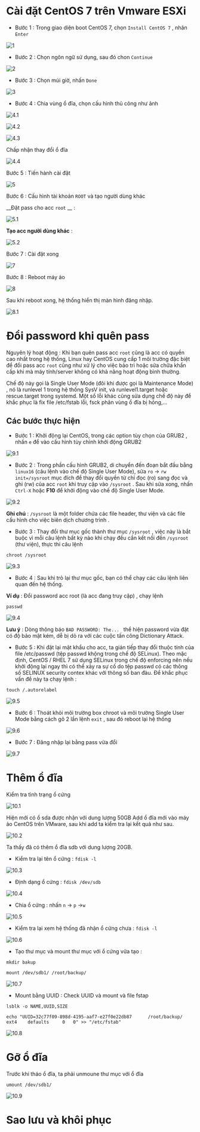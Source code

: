 # Cài đặt CentOS 7 trên Vmware ESXi

* Bước 1 : Trong giao diện boot CentOS 7, chọn `Install CentOS 7` , nhân `Enter`

![1](https://github.com/laitiennhanhoa/Thu-viec-tai-Nhan-Hoa/blob/bfe2f5f06eaac5afb0b0d1c088d18a64f96abc80/images/CentOS_7/1.png)

* Bước 2 : Chọn ngôn ngữ sử dụng, sau đó chon `Continue`

![2](https://github.com/laitiennhanhoa/Thu-viec-tai-Nhan-Hoa/blob/bfe2f5f06eaac5afb0b0d1c088d18a64f96abc80/images/CentOS_7/2.png)

* Bước 3 : Chọn múi giờ, nhấn `Done`

![3](https://github.com/laitiennhanhoa/Thu-viec-tai-Nhan-Hoa/blob/bfe2f5f06eaac5afb0b0d1c088d18a64f96abc80/images/CentOS_7/3.png)

* Bước 4 : Chia vùng ổ đĩa, chọn cấu hình thủ công như ảnh

![4.1](https://github.com/laitiennhanhoa/Thu-viec-tai-Nhan-Hoa/blob/bfe2f5f06eaac5afb0b0d1c088d18a64f96abc80/images/CentOS_7/4.1.png)

![4.2](https://github.com/laitiennhanhoa/Thu-viec-tai-Nhan-Hoa/blob/bfe2f5f06eaac5afb0b0d1c088d18a64f96abc80/images/CentOS_7/4.2.png)

![4.3](https://github.com/laitiennhanhoa/Thu-viec-tai-Nhan-Hoa/blob/bfe2f5f06eaac5afb0b0d1c088d18a64f96abc80/images/CentOS_7/4.3.png)

Chấp nhận thay đổi ổ đĩa

![4.4](https://github.com/laitiennhanhoa/Thu-viec-tai-Nhan-Hoa/blob/bfe2f5f06eaac5afb0b0d1c088d18a64f96abc80/images/CentOS_7/4.4.png)

Bước 5 : Tiến hành cài đặt

![5](https://github.com/laitiennhanhoa/Thu-viec-tai-Nhan-Hoa/blob/bfe2f5f06eaac5afb0b0d1c088d18a64f96abc80/images/CentOS_7/5.png)

Bước 6 : Cấu hình tài khoản `ROOT` và tạo người dùng khác

__Đặt pass cho acc `root` __ : 

![5.1](https://github.com/laitiennhanhoa/Thu-viec-tai-Nhan-Hoa/blob/bfe2f5f06eaac5afb0b0d1c088d18a64f96abc80/images/CentOS_7/5.1.png)

__Tạo acc người dùng khác__ :

![5.2](https://github.com/laitiennhanhoa/Thu-viec-tai-Nhan-Hoa/blob/bfe2f5f06eaac5afb0b0d1c088d18a64f96abc80/images/CentOS_7/5.2.png)

Bước 7 : Cài đặt xong 

![7](https://github.com/laitiennhanhoa/Thu-viec-tai-Nhan-Hoa/blob/bfe2f5f06eaac5afb0b0d1c088d18a64f96abc80/images/CentOS_7/7.png)

Bước 8 : Reboot máy ảo

![8](https://github.com/laitiennhanhoa/Thu-viec-tai-Nhan-Hoa/blob/bfe2f5f06eaac5afb0b0d1c088d18a64f96abc80/images/CentOS_7/8.png)

Sau khi reboot xong, hệ thống hiển thị màn hình đăng nhập.

![8.1](https://github.com/laitiennhanhoa/Thu-viec-tai-Nhan-Hoa/blob/bfe2f5f06eaac5afb0b0d1c088d18a64f96abc80/images/CentOS_7/8.1.png)

# Đổi password khi quên pass

Nguyên lý hoạt động : Khi bạn quên pass acc `root` cũng là acc có quyền cao nhất trong hệ thống, Linux hay CentOS cung cấp 1 môi trường đặc biệt để đổi pass acc `root` cũng như xử lý cho việc bảo trì hoặc sửa chữa khẩn cấp khi mà máy tính/server không có khả năng hoạt động bình thường. 

Chế độ này gọi là Single User Mode (đôi khi được gọi là Maintenance Mode) , nó là runlevel 1 trong hệ thống SysV init, và runlevel1.target hoặc rescue.target trong systemd. Một số lỗi khác cũng sửa dụng chế độ này để khắc phục là fix file /etc/fstab lỗi, fsck phân vùng ổ đĩa bị hỏng,...

## Các bước thực hiện

* Bước 1 : Khởi động lại CentOS, trong các option tùy chọn của GRUB2 , nhấn `e` để vào cấu hình tùy chỉnh khởi động GRUB2

![9.1](https://github.com/laitiennhanhoa/Thu-viec-tai-Nhan-Hoa/blob/main/images/CentOS_7/9.1.png)

* Bước 2 : Trong phần cấu hình GRUB2, di chuyển đến đoạn bắt đầu bằng `linux16` (câu lệnh vào chế độ Single User Mode), sửa `ro` -> `rw init=/sysroot` mục đích để thay đổi quyền từ chỉ đọc (ro) sang đọc và ghi (rw) của acc `root` khi truy cập vào `/sysroot` . Sau khi sửa xong, nhấn `Ctrl-X` hoặc __F10__ để khởi động vào chế độ Single User Mode.

![9.2](https://github.com/laitiennhanhoa/Thu-viec-tai-Nhan-Hoa/blob/main/images/CentOS_7/9.2.png)

__Ghi chú__ : `/sysroot` là một folder chứa các file header, thư viện và các file cấu hình cho việc biên dịch chương trình .

* Bước 3 : Thay đổi thư mục gốc thành thư mục `/sysroot` , việc này là bắt buộc vì mỗi câu lệnh bất kỳ nào khi chạy đều cần kết nối đến `/sysroot` (thư viện), thực thi câu lệnh 

```
chroot /sysroot
```

![9.3](https://github.com/laitiennhanhoa/Thu-viec-tai-Nhan-Hoa/blob/main/images/CentOS_7/9.3.png)

* Bước 4 : Sau khi trỏ lại thư mục gốc, bạn có thể chạy các câu lệnh liên quan đến hệ thống.

__Ví dụ__ : Đổi password acc root (là acc đang truy cập) , chạy lệnh

```
passwd
```

![9.4](https://github.com/laitiennhanhoa/Thu-viec-tai-Nhan-Hoa/blob/main/images/CentOS_7/9.4.png)

__Lưu ý__ : Dòng thông báo `BAD PASSWORD: The... ` thể hiện password vừa đặt có độ bảo mật kém, dễ bị dò ra với các cuộc tấn công Dictionary Attack.

* Bước 5 : Khi đặt lại mật khẩu cho acc, ta gián tiếp thay đổi thuộc tính của file /etc/passwd (tệp passwd khộng trong chế độ SELinux). Theo mặc định, CentOS / RHEL 7 sử dụng SELinux trong chế độ enforcing nên nếu khởi động lại ngay thì có thể xảy ra sự cố do tệp passwd có các thông số SELINUX security contex khác với thông số ban đàu. Để khắc phục vấn đề này ta chạy lệnh :

```
touch /.autorelabel
```
![9.5](https://github.com/laitiennhanhoa/Thu-viec-tai-Nhan-Hoa/blob/main/images/CentOS_7/9.5.png)

* Bước 6 : Thoát khỏi môi trường box chroot và môi trường Single User Mode bằng cách gõ 2 lần lệnh `exit` , sau đó reboot lại hệ thống

![9.6](https://github.com/laitiennhanhoa/Thu-viec-tai-Nhan-Hoa/blob/main/images/CentOS_7/9.6.png)

* Bước 7 : Đăng nhập lại bằng pass vừa đổi 

![9.7](https://github.com/laitiennhanhoa/Thu-viec-tai-Nhan-Hoa/blob/main/images/CentOS_7/9.7.png)


# Thêm ổ đĩa

Kiểm tra tình trạng ổ cứng

![10.1](https://github.com/laitiennhanhoa/Thu-viec-tai-Nhan-Hoa/blob/main/images/CentOS_7/10.1.png)

Hiện mới có ổ sda được nhận với dung lượng 50GB
Add ổ đĩa mới vào máy ảo CentOS trên VMware, sau khi add ta kiểm tra lại kết quả như sau.

![10.2](https://github.com/laitiennhanhoa/Thu-viec-tai-Nhan-Hoa/blob/main/images/CentOS_7/10.2.png)

Ta thấy đã có thêm ổ đĩa sdb với dung lượng 20GB.

 * Kiểm tra lại tên ổ cứng : `fdisk -l`

 ![10.3](https://github.com/laitiennhanhoa/Thu-viec-tai-Nhan-Hoa/blob/main/images/CentOS_7/10.3.png)

* Định dạng ổ cứng : `fdisk /dev/sdb`

![10.4](https://github.com/laitiennhanhoa/Thu-viec-tai-Nhan-Hoa/blob/main/images/CentOS_7/10.4.png)

* Chia ổ cứng : nhấn `n` -> `p` ->`w`

![10.5](https://github.com/laitiennhanhoa/Thu-viec-tai-Nhan-Hoa/blob/main/images/CentOS_7/10.5.png)

* Kiểm tra lại xem hệ thống đã nhận ổ cứng chưa :  `fdisk -l`

![10.6](https://github.com/laitiennhanhoa/Thu-viec-tai-Nhan-Hoa/blob/main/images/CentOS_7/10.6.png)

* Tạo thư mục và mount thư mục với ổ cứng vửa tạo : 
```
mkdir bakup

mount /dev/sdb1/ /root/backup/
```
![10.7](https://github.com/laitiennhanhoa/Thu-viec-tai-Nhan-Hoa/blob/main/images/CentOS_7/10.7.png)

* Mount bằng UUID : Check UUID và mount và file fstap
```
lsblk -o NAME,UUID,SIZE

echo "UUID=32c77f09-898d-4195-aaf7-e27f0e22db87      /root/backup/   ext4    defaults     0   0" >> "/etc/fstab"
```

![10.8](https://github.com/laitiennhanhoa/Thu-viec-tai-Nhan-Hoa/blob/main/images/CentOS_7/10.8.png)

# Gỡ ổ đĩa

Trước khi tháo ổ đĩa, ta phải unmoune thư mục với ổ đĩa 

```
umount /dev/sdb1/
```

![10.9](https://github.com/laitiennhanhoa/Thu-viec-tai-Nhan-Hoa/blob/main/images/CentOS_7/10.9.png)

# Sao lưu và khôi phục
